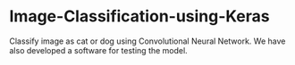 # Image-Classification-using-Keras
Classify image as cat or dog using Convolutional Neural Network. We have also developed a software for testing the model.
